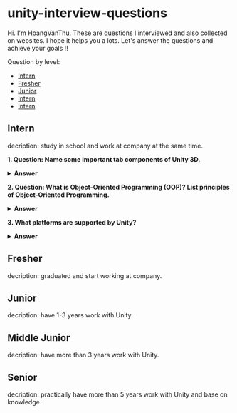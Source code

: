 # unity-interview-questions
Hi. I'm HoangVanThu. These are questions I interviewed and also collected on websites. I hope it helps you a lots.
Let's answer the questions and achieve your goals !!

Question by level:
- [Intern](#Intern)
- [Fresher](#Fresher)
- [Junior](#Junior)
- [Intern](#Intern)
- [Intern](#Intern)
## Intern
decription: study in school and work at company at the same time.

**1. Question: Name some important tab components of Unity 3D.**

<details><summary><b>Answer</b></summary>
<p>

- Hierarchy: The hierarchy displays every GameObject in a list.
- Game view: The game view option lets developers view the game and make changes to it as they play in real time.
- Scene view: The scene view is a 3D preview of the open scene. Here, developers can add and manage GameObjects.
- Project window: The project window is ideal for complex games. Game developers can use the project window to find game assets in a directory for all models, scripts, and prefabs.
- Toolbar: The toolbar contains various tools for the game and scene windows.

</p>
</details>

**2. Question: What is Object-Oriented Programming (OOP)? List principles of Object-Oriented Programming.**

<details><summary><b>Answer</b></summary>
<p>

- Object-oriented programming is a programming paradigm, or classification, that organizes a group of data attributes with functions or methods into a unit, known as an object.

- There are 4 principles of OOP:
  - **Encapsulation** means to enclose data by containing it within an object. In OOP, encapsulation forms a barrier around data to protect it from the rest of the code. You can perform encapsulation by binding the data and its functions into a class. This action conceals the private details of a class and only exposes the functionality essential for interfacing with it. When a class doesn't allow direct access to its private data, it's well-encapsulated.
  - **Abstraction** refers to using simplified classes, rather than complex implementation code, to access objects. Often, it's easier to design a program when you can separate the interface of a class from its implementation. In OOP, you can abstract the implementation details of a class and present a clean, easy-to-use interface through the class member functions. Abstraction helps isolate the impact of changes made to the code so if an error occurs, the change only affects the implementation details of a class and not the outside code.
  - Most object-oriented languages support **Inheritance**, which means a new class automatically inhabits the same properties and functionalities as its parent class. Inheritance allows you to organize classes into hierarchies, where a class might have one or more parent or child classes. If a class has a parent class, it means the class has inherited the properties of the parent. The child class can also modify or extend the behavior of its parent class. Inheritance allows you to reuse code without redefining the functions of a child class.
  - **Polymorphism** refers to creating objects with shared behaviors. In OOP, polymorphism allows for the uniform treatment of classes in a hierarchy. When you write code for objects at the root of the hierarchy, any objects created by a child class within the hierarchy have the same functions. Depending on the type of object, it may execute different behaviors.
    
</p>
</details>

**3. What platforms are supported by Unity?**

<details><summary><b>Answer</b></summary>
<p>

- Desktop:
  - Windows (PC)
  - Mac
  - Universal Windows Platform (UWP)
  - Linux Standalone
- Mobile:
  - iOS
  - Android
- Extended Reality (XR):
  - ARKit
  - ARCore
  - Microsoft HoloLens
  - Windows Mixed Reality
  - Magic Leap (Lumin)
  - Oculus
  - PlayStation VR
- Consoles:
  - PS5
  - PS4
  - Xbox One
  - Xbox X|S
  - Nintendo Switch
  - Google Stadia
  - WebGL
- Embedded:
  - Embedded Linux
  - QNX

</p>
</details>

## Fresher
decription: graduated and start working at company.

## Junior
decription: have 1-3 years work with Unity.

## Middle Junior
decription: have more than 3 years work with Unity.

## Senior
decription: practically have more than 5 years work with Unity and base on knowledge.
